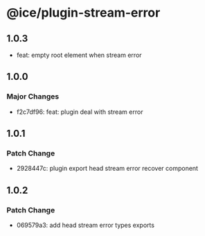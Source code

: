 # @ice/plugin-stream-error

## 1.0.3

- feat: empty root element when stream error

## 1.0.0

### Major Changes

- f2c7df96: feat: plugin deal with stream error

## 1.0.1

### Patch Change

- 2928447c: plugin export head stream error recover component

## 1.0.2

### Patch Change

- 069579a3: add head stream error types exports
